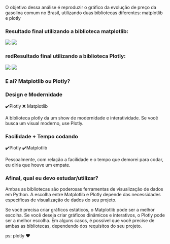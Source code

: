 O objetivo dessa análise é reproduzir o gráfico da evolução de preço da gasolina comum no Brasil, utilizando duas bibliotecas diferentes: matplotlib e plotly


<h3>Resultado final utilizando a biblioteca matplotlib:</h3>

<img src="https://i.imgur.com/5x1a7Mq.png" />  


<img src="https://i.imgur.com/DwynTbk.png" />  


<h3 style="red"> redResultado final utilizando a biblioteca Plotly:</h3>

<img src="https://i.imgur.com/5cmgnrR.png" />  

<img src="https://i.imgur.com/RzRUtpY.png" />  


<h3>E aí? Matplotlib ou Plotly?</h3>

<h3>Design e Modernidade </h3>
 
✔️Plotly
❌ Matplotlib

A biblioteca plotly da um show de modernidade e interatividade. Se você busca um visual moderno, use Plotly.

<h3>Facilidade + Tempo codando </h3>
 
✔️Plotly
✔️Matplotlib

Pessoalmente, com relação a facilidade e o tempo que demorei para codar, eu diria que houve um empate. 

<h3>Afinal, qual eu devo estudar/utilizar? </h3>

Ambas as bibliotecas são poderosas ferramentas de visualização de dados em Python. 
A escolha entre Matplotlib e Plotly depende das necessidades específicas de visualização de dados do seu projeto.

Se você precisa criar gráficos estáticos, o Matplotlib pode ser a melhor escolha. 
Se você deseja criar gráficos dinâmicos e interativos, o Plotly pode ser a melhor escolha.
Em alguns casos, é possível que você precise de ambas as bibliotecas, dependendo dos requisitos do seu projeto.

ps: plotly ❤️
